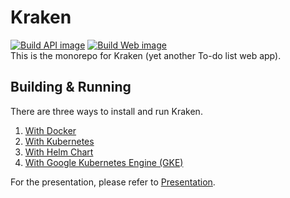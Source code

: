 # Kraken
[![Build API image](https://github.com/Derk-B/Kraken/actions/workflows/build-api-image.yaml/badge.svg)](https://github.com/Derk-B/Kraken/actions/workflows/build-api-image.yaml) [![Build Web image](https://github.com/Derk-B/Kraken/actions/workflows/build-web-image.yaml/badge.svg)](https://github.com/Derk-B/Kraken/actions/workflows/build-web-image.yaml)  
This is the monorepo for Kraken (yet another To-do list web app).  

## Building & Running
There are three ways to install and run Kraken.
1. [With Docker](docs/docker-installation.md)
2. [With Kubernetes](docs/k8s-installation.md)
3. [With Helm Chart](docs/helm-chart-installation.md)
4. [With Google Kubernetes Engine (GKE)](docs/gke-installation.md)

For the presentation, please refer to [Presentation](docs/presentation.md).